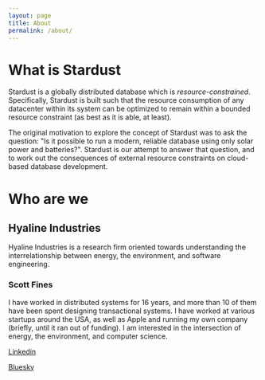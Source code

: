 ```yaml
---
layout: page
title: About
permalink: /about/
---
```


# What is Stardust

Stardust is a globally distributed database which is _resource-constrained_. Specifically, Stardust is built such that the resource consumption of any datacenter within its system can be optimized to remain within a bounded resource constraint (as best as it is able, at least).

The original motivation to explore the concept of Stardust was to ask the question: "Is it possible to run a modern, reliable database using only solar power and batteries?". Stardust is our attempt to answer that question, and to work out the consequences of external resource constraints on cloud-based database development.

# Who are we

## Hyaline Industries
Hyaline Industries is a research firm oriented towards understanding the interrelationship between energy, the environment, and software engineering.

### Scott Fines
I have worked in distributed systems for 16 years, and more than 10 of them have been spent designing transactional systems. I have worked at various startups around the USA, as well as Apple and running my own company (briefly, until it ran out of funding). I am interested in the intersection of energy, the environment, and computer science.

[Linkedin](https://linkedin.com/in/scottfines)

[Bluesky](https://bsky.app/profile/hyalinetech.bsky.social)
